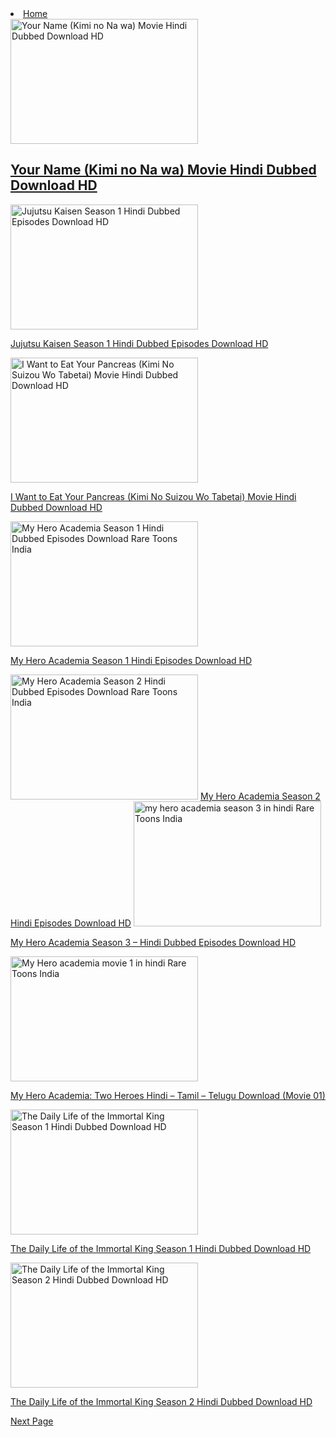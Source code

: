 <li id="menu-item-41047" class="menu-item menu-item-type-post_type menu-item-object-page current-menu-item page_item page-item-41038 current_page_item current_page_parent menu-item-41047"><a href="https://niky3340.github.io/ANIME4ME/" aria-current="page">Home</a></li>
            
            
            
            
            
            
<img width="300" height="200" src="https://rareanimes.me/wp-content/uploads/2019/01/Your-Name-Kimi-no-Na-wa-Movie-Hindi-Dubbed-Download-HD-300x200.jpg" class="attachment-herald-lay-b1 size-herald-lay-b1 wp-post-image" alt="Your Name (Kimi no Na wa) Movie Hindi Dubbed Download HD" srcset="https://rareanimes.me/wp-content/uploads/2019/01/Your-Name-Kimi-no-Na-wa-Movie-Hindi-Dubbed-Download-HD-300x200.jpg 300w, https://rareanimes.me/wp-content/uploads/2019/01/Your-Name-Kimi-no-Na-wa-Movie-Hindi-Dubbed-Download-HD-414x276.jpg 414w, https://rareanimes.me/wp-content/uploads/2019/01/Your-Name-Kimi-no-Na-wa-Movie-Hindi-Dubbed-Download-HD-470x313.jpg 470w, https://rareanimes.me/wp-content/uploads/2019/01/Your-Name-Kimi-no-Na-wa-Movie-Hindi-Dubbed-Download-HD-640x426.jpg 640w, https://rareanimes.me/wp-content/uploads/2019/01/Your-Name-Kimi-no-Na-wa-Movie-Hindi-Dubbed-Download-HD-130x86.jpg 130w, https://rareanimes.me/wp-content/uploads/2019/01/Your-Name-Kimi-no-Na-wa-Movie-Hindi-Dubbed-Download-HD-187x124.jpg 187w" sizes="(max-width: 300px) 100vw, 300px" title="Your Name (Kimi no Na wa) Movie Hindi Dubbed Download HD 1">

<h2 class="entry-title h3"><a href="https://animexmovie456.my.canva.site/daf2zgyqrom">Your Name (Kimi no Na wa) Movie Hindi Dubbed Download HD</a></h2>




<img width="300" height="200" src="https://rareanimes.me/wp-content/uploads/2023/07/Jujutsu-Kaisen-Season-1-Hindi-Dubbed-Episodes-Download-HD-300x200.png" class="attachment-herald-lay-b1 size-herald-lay-b1 wp-post-image" alt="Jujutsu Kaisen Season 1 Hindi Dubbed Episodes Download HD" srcset="https://rareanimes.me/wp-content/uploads/2023/07/Jujutsu-Kaisen-Season-1-Hindi-Dubbed-Episodes-Download-HD-300x200.png 300w, https://rareanimes.me/wp-content/uploads/2023/07/Jujutsu-Kaisen-Season-1-Hindi-Dubbed-Episodes-Download-HD-414x276.png 414w, https://rareanimes.me/wp-content/uploads/2023/07/Jujutsu-Kaisen-Season-1-Hindi-Dubbed-Episodes-Download-HD-470x313.png 470w, https://rareanimes.me/wp-content/uploads/2023/07/Jujutsu-Kaisen-Season-1-Hindi-Dubbed-Episodes-Download-HD-640x426.png 640w, https://rareanimes.me/wp-content/uploads/2023/07/Jujutsu-Kaisen-Season-1-Hindi-Dubbed-Episodes-Download-HD-130x86.png 130w, https://rareanimes.me/wp-content/uploads/2023/07/Jujutsu-Kaisen-Season-1-Hindi-Dubbed-Episodes-Download-HD-187x124.png 187w" sizes="(max-width: 300px) 100vw, 300px" title="Jujutsu Kaisen Season 1 Hindi Dubbed Episodes Download HD 3">


<a href="https://animexmovie456.my.canva.site/daf2zi60qro
">Jujutsu Kaisen Season 1 Hindi Dubbed Episodes Download HD</a>
           
 
 
 
 
 
 
<img width="300" height="200" src="https://rareanimes.me/wp-content/uploads/2019/08/I-Want-to-Eat-Your-Pancreas-Kimi-No-Suizou-Wo-Tabetai-Movie-Hindi-Dubbed-Download-HD-300x200.jpg" class="attachment-herald-lay-b1 size-herald-lay-b1 wp-post-image" alt="I Want to Eat Your Pancreas (Kimi No Suizou Wo Tabetai) Movie Hindi Dubbed Download HD" srcset="https://rareanimes.me/wp-content/uploads/2019/08/I-Want-to-Eat-Your-Pancreas-Kimi-No-Suizou-Wo-Tabetai-Movie-Hindi-Dubbed-Download-HD-300x200.jpg 300w, https://rareanimes.me/wp-content/uploads/2019/08/I-Want-to-Eat-Your-Pancreas-Kimi-No-Suizou-Wo-Tabetai-Movie-Hindi-Dubbed-Download-HD-414x276.jpg 414w, https://rareanimes.me/wp-content/uploads/2019/08/I-Want-to-Eat-Your-Pancreas-Kimi-No-Suizou-Wo-Tabetai-Movie-Hindi-Dubbed-Download-HD-470x313.jpg 470w, https://rareanimes.me/wp-content/uploads/2019/08/I-Want-to-Eat-Your-Pancreas-Kimi-No-Suizou-Wo-Tabetai-Movie-Hindi-Dubbed-Download-HD-640x426.jpg 640w, https://rareanimes.me/wp-content/uploads/2019/08/I-Want-to-Eat-Your-Pancreas-Kimi-No-Suizou-Wo-Tabetai-Movie-Hindi-Dubbed-Download-HD-130x86.jpg 130w, https://rareanimes.me/wp-content/uploads/2019/08/I-Want-to-Eat-Your-Pancreas-Kimi-No-Suizou-Wo-Tabetai-Movie-Hindi-Dubbed-Download-HD-187x124.jpg 187w" sizes="(max-width: 300px) 100vw, 300px" title="I Want to Eat Your Pancreas (Kimi No Suizou Wo Tabetai) Movie Hindi Dubbed Download HD 1">         




<a href="https://animexmovie456.my.canva.site/">I Want to Eat Your Pancreas (Kimi No Suizou Wo Tabetai) Movie Hindi Dubbed Download HD</a></body>



<img width="300" height="200" src="https://rareanimes.me/wp-content/uploads/2023/08/My-Hero-Academia-Season-1-Hindi-Dubbed-Episodes-Download-300x200.jpg" class="attachment-herald-lay-b1 size-herald-lay-b1 wp-post-image" alt="My Hero Academia Season 1 Hindi Dubbed Episodes Download Rare Toons India" loading="lazy" srcset="https://rareanimes.me/wp-content/uploads/2023/08/My-Hero-Academia-Season-1-Hindi-Dubbed-Episodes-Download-300x200.jpg 300w, https://rareanimes.me/wp-content/uploads/2023/08/My-Hero-Academia-Season-1-Hindi-Dubbed-Episodes-Download-414x276.jpg 414w, https://rareanimes.me/wp-content/uploads/2023/08/My-Hero-Academia-Season-1-Hindi-Dubbed-Episodes-Download-470x313.jpg 470w, https://rareanimes.me/wp-content/uploads/2023/08/My-Hero-Academia-Season-1-Hindi-Dubbed-Episodes-Download-640x426.jpg 640w, https://rareanimes.me/wp-content/uploads/2023/08/My-Hero-Academia-Season-1-Hindi-Dubbed-Episodes-Download-130x86.jpg 130w, https://rareanimes.me/wp-content/uploads/2023/08/My-Hero-Academia-Season-1-Hindi-Dubbed-Episodes-Download-187x124.jpg 187w" sizes="(max-width: 300px) 100vw, 300px" title="My Hero Academia Season 1 Hindi Episodes Download HD 9">


<a href="https://animexmovie456.my.canva.site/your-paragraph-text">My Hero Academia Season 1 Hindi Episodes Download HD</a>


<img width="300" height="200" src="https://rareanimes.me/wp-content/uploads/2023/08/My-Hero-Academia-Season-2-Hindi-Dubbed-Episodes-Download-300x200.jpg" class="attachment-herald-lay-b1 size-herald-lay-b1 wp-post-image" alt="My Hero Academia Season 2 Hindi Dubbed Episodes Download Rare Toons India" loading="lazy" srcset="https://rareanimes.me/wp-content/uploads/2023/08/My-Hero-Academia-Season-2-Hindi-Dubbed-Episodes-Download-300x200.jpg 300w, https://rareanimes.me/wp-content/uploads/2023/08/My-Hero-Academia-Season-2-Hindi-Dubbed-Episodes-Download-414x276.jpg 414w, https://rareanimes.me/wp-content/uploads/2023/08/My-Hero-Academia-Season-2-Hindi-Dubbed-Episodes-Download-470x313.jpg 470w, https://rareanimes.me/wp-content/uploads/2023/08/My-Hero-Academia-Season-2-Hindi-Dubbed-Episodes-Download-640x426.jpg 640w, https://rareanimes.me/wp-content/uploads/2023/08/My-Hero-Academia-Season-2-Hindi-Dubbed-Episodes-Download-130x86.jpg 130w, https://rareanimes.me/wp-content/uploads/2023/08/My-Hero-Academia-Season-2-Hindi-Dubbed-Episodes-Download-187x124.jpg 187w" sizes="(max-width: 300px) 100vw, 300px" title="My Hero Academia Season 2 - Hindi Dubbed Episodes Download HD 7">
<a href="https://animexmovie456.my.canva.site/anime4me">My Hero Academia Season 2 Hindi Episodes Download HD</a>


<img width="300" height="200" src="https://rareanimes.me/wp-content/uploads/2023/10/my-hero-academia-season-3-in-hindi-300x200.jpg" class="attachment-herald-lay-b1 size-herald-lay-b1 wp-post-image" alt="my hero academia season 3 in hindi Rare Toons India" loading="lazy" srcset="https://rareanimes.me/wp-content/uploads/2023/10/my-hero-academia-season-3-in-hindi-300x200.jpg 300w, https://rareanimes.me/wp-content/uploads/2023/10/my-hero-academia-season-3-in-hindi-414x276.jpg 414w, https://rareanimes.me/wp-content/uploads/2023/10/my-hero-academia-season-3-in-hindi-470x313.jpg 470w, https://rareanimes.me/wp-content/uploads/2023/10/my-hero-academia-season-3-in-hindi-640x426.jpg 640w, https://rareanimes.me/wp-content/uploads/2023/10/my-hero-academia-season-3-in-hindi-130x86.jpg 130w, https://rareanimes.me/wp-content/uploads/2023/10/my-hero-academia-season-3-in-hindi-187x124.jpg 187w" sizes="(max-width: 300px) 100vw, 300px" title="My Hero Academia Season 3 – Hindi Dubbed Episodes Download HD 5">

<a href="https://anime4me123.renderforestsites.com/">My Hero Academia Season 3 – Hindi Dubbed Episodes Download HD</a>


<img width="300" height="200" src="https://rareanimes.me/wp-content/uploads/2023/12/My-Hero-academia-movie-1-in-hindi-300x200.jpg" class="attachment-herald-lay-b1 size-herald-lay-b1 wp-post-image" alt="My Hero academia movie 1 in hindi Rare Toons India" srcset="https://rareanimes.me/wp-content/uploads/2023/12/My-Hero-academia-movie-1-in-hindi-300x200.jpg 300w, https://rareanimes.me/wp-content/uploads/2023/12/My-Hero-academia-movie-1-in-hindi-414x276.jpg 414w, https://rareanimes.me/wp-content/uploads/2023/12/My-Hero-academia-movie-1-in-hindi-470x313.jpg 470w, https://rareanimes.me/wp-content/uploads/2023/12/My-Hero-academia-movie-1-in-hindi-640x426.jpg 640w, https://rareanimes.me/wp-content/uploads/2023/12/My-Hero-academia-movie-1-in-hindi-130x86.jpg 130w, https://rareanimes.me/wp-content/uploads/2023/12/My-Hero-academia-movie-1-in-hindi-187x124.jpg 187w" sizes="(max-width: 300px) 100vw, 300px" title="My Hero Academia: Two Heroes Hindi – Tamil – Telugu Download (Movie 01) 3">

<a href="https://shrs.link/WJ7Fuo">My Hero Academia: Two Heroes Hindi – Tamil – Telugu Download (Movie 01)</a>






<img width="300" height="200" src="https://rareanimes.me/wp-content/uploads/2023/04/The-Daily-Life-of-the-Immortal-King-Season-1-Hindi-Dubbed-Download-HD-300x200.jpeg" class="attachment-herald-lay-b1 size-herald-lay-b1 wp-post-image" alt="The Daily Life of the Immortal King Season 1 Hindi Dubbed Download HD" loading="lazy" srcset="https://rareanimes.me/wp-content/uploads/2023/04/The-Daily-Life-of-the-Immortal-King-Season-1-Hindi-Dubbed-Download-HD-300x200.jpeg 300w, https://rareanimes.me/wp-content/uploads/2023/04/The-Daily-Life-of-the-Immortal-King-Season-1-Hindi-Dubbed-Download-HD-414x276.jpeg 414w, https://rareanimes.me/wp-content/uploads/2023/04/The-Daily-Life-of-the-Immortal-King-Season-1-Hindi-Dubbed-Download-HD-470x313.jpeg 470w, https://rareanimes.me/wp-content/uploads/2023/04/The-Daily-Life-of-the-Immortal-King-Season-1-Hindi-Dubbed-Download-HD-640x426.jpeg 640w, https://rareanimes.me/wp-content/uploads/2023/04/The-Daily-Life-of-the-Immortal-King-Season-1-Hindi-Dubbed-Download-HD-130x86.jpeg 130w, https://rareanimes.me/wp-content/uploads/2023/04/The-Daily-Life-of-the-Immortal-King-Season-1-Hindi-Dubbed-Download-HD-187x124.jpeg 187w" sizes="(max-width: 300px) 100vw, 300px" title="The Daily Life of the Immortal King Season 1 Hindi Dubbed Download HD 5">

<a href="https://pixeldrain.com/u/fSaTW7pr">The Daily Life of the Immortal King Season 1 Hindi Dubbed Download HD</a>


<img width="300" height="200" src="https://rareanimes.me/wp-content/uploads/2023/07/The-Daily-Life-of-the-Immortal-King-Season-2-Hindi-Dubbed-Download-HD-300x200.jpg" class="attachment-herald-lay-b1 size-herald-lay-b1 wp-post-image" alt="The Daily Life of the Immortal King Season 2 Hindi Dubbed Download HD" srcset="https://rareanimes.me/wp-content/uploads/2023/07/The-Daily-Life-of-the-Immortal-King-Season-2-Hindi-Dubbed-Download-HD-300x200.jpg 300w, https://rareanimes.me/wp-content/uploads/2023/07/The-Daily-Life-of-the-Immortal-King-Season-2-Hindi-Dubbed-Download-HD-414x276.jpg 414w, https://rareanimes.me/wp-content/uploads/2023/07/The-Daily-Life-of-the-Immortal-King-Season-2-Hindi-Dubbed-Download-HD-470x313.jpg 470w, https://rareanimes.me/wp-content/uploads/2023/07/The-Daily-Life-of-the-Immortal-King-Season-2-Hindi-Dubbed-Download-HD-640x426.jpg 640w, https://rareanimes.me/wp-content/uploads/2023/07/The-Daily-Life-of-the-Immortal-King-Season-2-Hindi-Dubbed-Download-HD-130x86.jpg 130w, https://rareanimes.me/wp-content/uploads/2023/07/The-Daily-Life-of-the-Immortal-King-Season-2-Hindi-Dubbed-Download-HD-187x124.jpg 187w" sizes="(max-width: 300px) 100vw, 300px" title="The Daily Life of the Immortal King Season 2 Hindi Dubbed Download HD 3">

<a href="https://anime4me.my.canva.site/anime123">The Daily Life of the Immortal King Season 2 Hindi Dubbed Download HD</a>





<a href="https://rareanimes.me/home/page/2/">Next Page</a>
